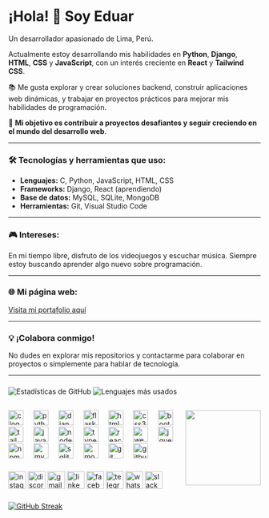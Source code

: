 # ¡Hola! 👋 Soy Eduar
Un desarrollador apasionado de Lima, Perú.  

Actualmente estoy desarrollando mis habilidades en **Python**, **Django**, **HTML**, **CSS** y **JavaScript**, con un interés creciente en **React** y **Tailwind CSS**. 

📚 Me gusta explorar y crear soluciones backend, construir aplicaciones web dinámicas, y trabajar en proyectos prácticos para mejorar mis habilidades de programación.  

🚀 **Mi objetivo es contribuir a proyectos desafiantes y seguir creciendo en el mundo del desarrollo web**.

---

### 🛠️ Tecnologías y herramientas que uso:
- **Lenguajes:** C, Python, JavaScript, HTML, CSS  
- **Frameworks:** Django, React (aprendiendo)  
- **Base de datos:** MySQL, SQLite, MongoDB
- **Herramientas:** Git, Visual Studio Code  

---

### 🎮 Intereses:
En mi tiempo libre, disfruto de los videojuegos y escuchar música. Siempre estoy buscando aprender algo nuevo sobre programación.

---

### 🌐 Mi página web:
[Visita mi portafolio aquí]([https://tu-pagina-web.com](https://eduar-vallejos.onrender.com))

---

### 💡 ¡Colabora conmigo!
No dudes en explorar mis repositorios y contactarme para colaborar en proyectos o simplemente para hablar de tecnología.

---

###
![Estadísticas de GitHub](https://github-readme-stats.vercel.app/api?username=Eduarvallejos&show_icons=true&theme=radical)  ![Lenguajes más usados](https://github-readme-stats.vercel.app/api/top-langs/?username=Eduarvallejos&layout=compact&theme=radical)
##
<img align="right" height="150" src="[https://imgflip.com/gif/9hl89k](https://www.google.com/search?q=gif+programando&client=opera-gx&sca_esv=115fbc7a5c2d88aa&udm=2&biw=1879&bih=974&sxsrf=ADLYWIJLeOn_DFWEMmxrlhWzNfb_6FvkTA%3A1737570218285&ei=qjeRZ76LEZ7OwbkPpqiUyAM&ved=0ahUKEwi-iIi9-YmLAxUeZzABHSYUBTkQ4dUDCBE&uact=5&oq=gif+programando&gs_lp=EgNpbWciD2dpZiBwcm9ncmFtYW5kbzIFEAAYgAQyBhAAGAgYHjIGEAAYCBgeSJg_ULYNWM0qcAF4AJABAJgBpAGgAegTqgEEMC4xNrgBA8gBAPgBAZgCD6AClBPCAgsQABiABBixAxiDAcICCBAAGIAEGLEDwgINEAAYgAQYsQMYQxiKBcICChAAGIAEGEMYigXCAg4QABiABBixAxiDARiKBcICChAAGIAEGLEDGArCAgcQABiABBgKwgIEEAAYHsICBhAAGAUYHpgDAIgGAZIHBDAuMTWgB4E_&sclient=img#vhid=Fd40SJkFTLv1KM&vssid=mosaic)"  />

<div align="left">
  <img src="https://cdn.jsdelivr.net/gh/devicons/devicon/icons/c/c-original.svg" height="30" alt="c logo"  />
  <img width="12" />
  <img src="https://cdn.jsdelivr.net/gh/devicons/devicon/icons/python/python-original.svg" height="30" alt="python logo"  />
  <img width="12" />
  <img src="https://cdn.jsdelivr.net/gh/devicons/devicon/icons/django/django-plain.svg" height="30" alt="django logo"  />
  <img width="12" />
  <img src="https://cdn.jsdelivr.net/gh/devicons/devicon/icons/flask/flask-original.svg" height="30" alt="flask logo"  />
  <img width="12" />
  <img src="https://cdn.jsdelivr.net/gh/devicons/devicon/icons/html5/html5-original.svg" height="30" alt="html5 logo"  />
  <img width="12" />
  <img src="https://cdn.jsdelivr.net/gh/devicons/devicon/icons/css3/css3-original.svg" height="30" alt="css3 logo"  />
  <img width="12" />
  <img src="https://cdn.jsdelivr.net/gh/devicons/devicon/icons/bootstrap/bootstrap-original.svg" height="30" alt="bootstrap logo"  />
  <img width="12" />
  <img src="https://cdn.jsdelivr.net/gh/devicons/devicon/icons/tailwindcss/tailwindcss-original-wordmark.svg" height="30" alt="tailwindcss logo"  />
  <img width="12" />
  <img src="https://cdn.jsdelivr.net/gh/devicons/devicon/icons/javascript/javascript-original.svg" height="30" alt="javascript logo"  />
  <img width="12" />
  <img src="https://cdn.jsdelivr.net/gh/devicons/devicon/icons/nodejs/nodejs-original.svg" height="30" alt="nodejs logo"  />
  <img width="12" />
  <img src="https://cdn.jsdelivr.net/gh/devicons/devicon/icons/typescript/typescript-original.svg" height="30" alt="typescript logo"  />
  <img width="12" />
  <img src="https://cdn.jsdelivr.net/gh/devicons/devicon/icons/react/react-original.svg" height="30" alt="react logo"  />
  <img width="12" />
  <img src="https://cdn.jsdelivr.net/gh/devicons/devicon/icons/webpack/webpack-original.svg" height="30" alt="webpack logo"  />
  <img width="12" />
  <img src="https://cdn.jsdelivr.net/gh/devicons/devicon/icons/jquery/jquery-original.svg" height="30" alt="jquery logo"  />
  <img width="12" />
  <img src="https://cdn.jsdelivr.net/gh/devicons/devicon/icons/npm/npm-original-wordmark.svg" height="30" alt="npm logo"  />
  <img width="12" />
  <img src="https://cdn.jsdelivr.net/gh/devicons/devicon/icons/mysql/mysql-original.svg" height="30" alt="mysql logo"  />
  <img width="12" />
  <img src="https://cdn.jsdelivr.net/gh/devicons/devicon/icons/sqlite/sqlite-original.svg" height="30" alt="sqlite logo"  />
  <img width="12" />
  <img src="https://cdn.jsdelivr.net/gh/devicons/devicon/icons/mongodb/mongodb-original.svg" height="30" alt="mongodb logo"  />
  <img width="12" />
  <img src="https://cdn.jsdelivr.net/gh/devicons/devicon/icons/git/git-original.svg" height="30" alt="git logo"  />
  <img width="12" />
  <img src="https://cdn.jsdelivr.net/gh/devicons/devicon/icons/github/github-original.svg" height="30" alt="github logo"  />
</div>

###

<div align="left">
  <img src="https://img.shields.io/static/v1?message=Instagram&logo=instagram&label=&color=E4405F&logoColor=white&labelColor=&style=for-the-badge" height="35" alt="instagram logo"  />
  <img src="https://img.shields.io/static/v1?message=Discord&logo=discord&label=&color=7289DA&logoColor=white&labelColor=&style=for-the-badge" height="35" alt="discord logo"  />
  <img src="https://img.shields.io/static/v1?message=Gmail&logo=gmail&label=&color=D14836&logoColor=white&labelColor=&style=for-the-badge" height="35" alt="gmail logo"  />
  <img src="https://img.shields.io/static/v1?message=LinkedIn&logo=linkedin&label=&color=0077B5&logoColor=white&labelColor=&style=for-the-badge" height="35" alt="linkedin logo"  />
  <img src="https://img.shields.io/static/v1?message=Facebook&logo=facebook&label=&color=1877F2&logoColor=white&labelColor=&style=for-the-badge" height="35" alt="facebook logo"  />
  <img src="https://img.shields.io/static/v1?message=Telegram&logo=telegram&label=&color=2CA5E0&logoColor=white&labelColor=&style=for-the-badge" height="35" alt="telegram logo"  />
  <img src="https://img.shields.io/static/v1?message=Whatsapp&logo=whatsapp&label=&color=25D366&logoColor=white&labelColor=&style=for-the-badge" height="35" alt="whatsapp logo"  />
  <img src="https://img.shields.io/static/v1?message=Slack&logo=slack&label=&color=4A154B&logoColor=white&labelColor=&style=for-the-badge" height="35" alt="slack logo"  />
</div>


###
[![GitHub Streak](https://streak-stats.demolab.com/?user=Eduarvallejos&theme=radical)](https://git.io/streak-stats)

